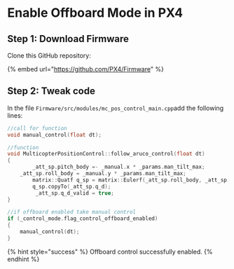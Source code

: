 # Enable Offboard Mode in PX4

## Step 1: Download Firmware

Clone this GitHub repository:

{% embed url="https://github.com/PX4/Firmware" %}

## Step 2: Tweak code

In the file `Firmware/src/modules/mc_pos_control_main.cpp`add the following lines:

```c
//call for function
void manual_control(float dt);

//function 
void MulticopterPositionControl::follow_aruco_control(float dt)
{
        _att_sp.pitch_body =- _manual.x * _params.man_tilt_max;
	_att_sp.roll_body = _manual.y * _params.man_tilt_max;
      	matrix::Quatf q_sp = matrix::Eulerf(_att_sp.roll_body, _att_sp.pitch_body, _att_sp.yaw_body);
        q_sp.copyTo(_att_sp.q_d);
         _att_sp.q_d_valid = true;
}

//if offboard enabled take manual control
if (_control_mode.flag_control_offboard_enabled)
{
	manual_control(dt);
}
```

{% hint style="success" %}
Offboard control successfully enabled.
{% endhint %}

